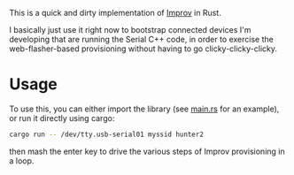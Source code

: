 This is a quick and dirty implementation of [Improv](https://www.improv-wifi.com) in Rust.

I basically just use it right now to bootstrap connected devices I'm developing that are running the
Serial C++ code, in order to exercise the web-flasher-based provisioning without having to go
clicky-clicky-clicky.

# Usage

To use this, you can either import the library (see [main.rs](src/main.rs) for an example), or run
it directly using cargo:

```bash
cargo run -- /dev/tty.usb-serial01 myssid hunter2
```

then mash the enter key to drive the various steps of Improv provisioning in a loop.
